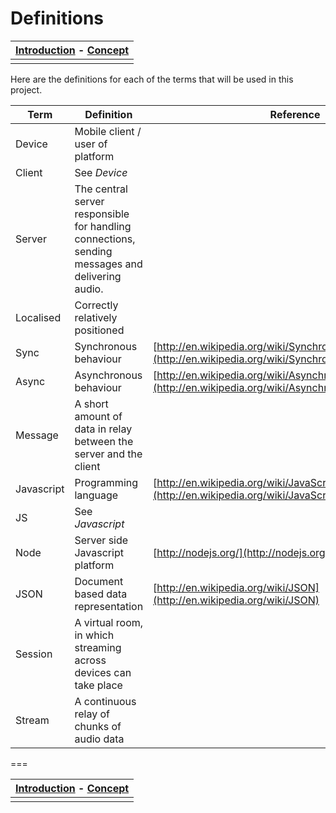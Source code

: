 # Definitions

|[Introduction](introduction.md) - [Concept](concept.md)|
|:-----------------------------------------------------:|
||

Here are the definitions for each of the terms that will be used in this project.

| Term | Definition | Reference |
|------|------------|-----------|
|Device|Mobile client / user of platform||
|Client|See _Device_|           |
|Server|The central server responsible for handling connections, sending messages and delivering audio.|
|Localised|Correctly relatively positioned||
|Sync|Synchronous behaviour|[http://en.wikipedia.org/wiki/Synchronization](http://en.wikipedia.org/wiki/Synchronization)|
|Async|Asynchronous behaviour|[http://en.wikipedia.org/wiki/Asynchronous_communication](http://en.wikipedia.org/wiki/Asynchronous_communication)
|Message|A short amount of data in relay between the server and the client||
|Javascript|Programming language|[http://en.wikipedia.org/wiki/JavaScript](http://en.wikipedia.org/wiki/JavaScript)|
|JS|See _Javascript_||
|Node|Server side Javascript platform|[http://nodejs.org/](http://nodejs.org/)|
|JSON|Document based data representation|[http://en.wikipedia.org/wiki/JSON](http://en.wikipedia.org/wiki/JSON)|
|Session|A virtual room, in which streaming across devices can take place|
|Stream|A continuous relay of chunks of audio data|

===

|[Introduction](introduction.md) - [Concept](concept.md)|
|:-----------------------------------------------------:|
||

